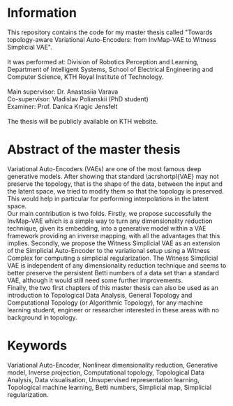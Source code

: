 # Information
This repository contains the code for my master thesis called "Towards topology-aware Variational Auto-Encoders: from InvMap-VAE to Witness Simplicial VAE". <br />
<br />
It was performed at: Division of Robotics Perception and Learning, Department of Intelligent Systems, School of Electrical Engineering and Computer Science, KTH Royal Institute of Technology. <br />
<br />
Main supervisor: Dr. Anastasiia Varava <br />
Co-supervisor: Vladislav Polianskii (PhD student) <br />
Examiner: Prof. Danica Kragic Jensfelt <br />
<br />
The thesis will be publicly available on KTH website.

# Abstract of the master thesis

Variational Auto-Encoders (VAEs) are one of the most famous deep generative models. After showing that standard \acrshortpl{VAE} may not preserve the topology, that is the shape of the data, between the input and the latent space, we tried to modify them so that the topology is preserved. This would help in particular for performing interpolations in the latent space.<br />
Our main contribution is two folds. Firstly, we propose successfully the InvMap-VAE which is a simple way to turn any dimensionality reduction technique, given its embedding, into a generative model within a VAE framework providing an inverse mapping, with all the advantages that this implies. Secondly, we propose the Witness Simplicial VAE as an extension of the Simplicial Auto-Encoder to the variational setup using a Witness Complex for computing a simplicial regularization. The Witness Simplicial VAE is independent of any dimensionality reduction technique and seems to better preserve the persistent Betti numbers of a data set than a standard VAE, although it would still need some further improvements.<br />
Finally, the two first chapters of this master thesis can also be used as an introduction to Topological Data Analysis, General Topology and Computational Topology (or Algorithmic Topology), for any machine learning student, engineer or researcher interested in these areas with no background in topology.

# Keywords
Variational Auto-Encoder, Nonlinear dimensionality reduction, Generative model, Inverse projection, Computational topology, Topological Data Analysis, Data visualisation, Unsupervised representation learning, Topological machine learning, Betti numbers, Simplicial map, Simplicial regularization.
